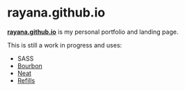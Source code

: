 rayana.github.io
======
[**rayana.github.io**](http://rayana.github.io/) is my personal portfolio and landing page.

This is still a work in progress and uses:

* SASS
* [Bourbon](https://github.com/thoughtbot/bourbon)
* [Neat](https://github.com/thoughtbot/neat)
* [Refills](https://github.com/thoughtbot/refills)
